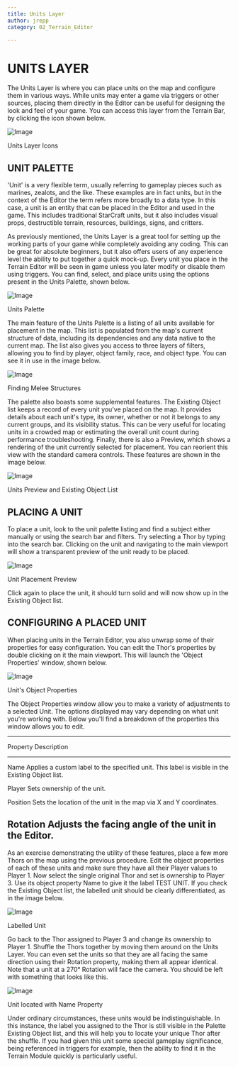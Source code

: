 ```yaml
---
title: Units Layer
author: jrepp
category: 02_Terrain_Editor

---
```

UNITS LAYER
===========

The Units Layer is where you can place units on the map and configure
them in various ways. While units may enter a game via triggers or other
sources, placing them directly in the Editor can be useful for designing
the look and feel of your game. You can access this layer from the
Terrain Bar, by clicking the icon shown below.

![Image](./021_Units_Layer/image1.png)

Units Layer Icons

UNIT PALETTE
------------

'Unit' is a very flexible term, usually referring to gameplay pieces
such as marines, zealots, and the like. These examples are in fact
units, but in the context of the Editor the term refers more broadly to
a data type. In this case, a unit is an entity that can be placed in the
Editor and used in the game. This includes traditional StarCraft units,
but it also includes visual props, destructible terrain, resources,
buildings, signs, and critters.

As previously mentioned, the Units Layer is a great tool for setting up
the working parts of your game while completely avoiding any coding.
This can be great for absolute beginners, but it also offers users of
any experience level the ability to put together a quick mock-up. Every
unit you place in the Terrain Editor will be seen in game unless you
later modify or disable them using triggers. You can find, select, and
place units using the options present in the Units Palette, shown below.

![Image](./021_Units_Layer/image2.png)

Units Palette

The main feature of the Units Palette is a listing of all units
available for placement in the map. This list is populated from the
map's current structure of data, including its dependencies and any data
native to the current map. The list also gives you access to three
layers of filters, allowing you to find by player, object family, race,
and object type. You can see it in use in the image below.

![Image](./021_Units_Layer/image3.png)

Finding Melee Structures

The palette also boasts some supplemental features. The Existing Object
list keeps a record of every unit you've placed on the map. It provides
details about each unit's type, its owner, whether or not it belongs to
any current groups, and its visibility status. This can be very useful
for locating units in a crowded map or estimating the overall unit count
during performance troubleshooting. Finally, there is also a Preview,
which shows a rendering of the unit currently selected for placement.
You can reorient this view with the standard camera controls. These
features are shown in the image below.

![Image](./021_Units_Layer/image4.png)

Units Preview and Existing Object List

PLACING A UNIT
--------------

To place a unit, look to the unit palette listing and find a subject
either manually or using the search bar and filters. Try selecting a
Thor by typing into the search bar. Clicking on the unit and navigating
to the main viewport will show a transparent preview of the unit ready
to be placed.

![Image](./021_Units_Layer/image5.png)

Unit Placement Preview

Click again to place the unit, it should turn solid and will now show up
in the Existing Object list.

CONFIGURING A PLACED UNIT
-------------------------

When placing units in the Terrain Editor, you also unwrap some of their
properties for easy configuration. You can edit the Thor's properties by
double clicking on it the main viewport. This will launch the 'Object
Properties' window, shown below.

![Image](./021_Units_Layer/image6.png)

Unit's Object Properties

The Object Properties window allow you to make a variety of adjustments
to a selected Unit. The options displayed may vary depending on what
unit you\'re working with. Below you'll find a breakdown of the
properties this window allows you to edit.

  -------------------------------------------------------------------------
  Property   Description
  ---------- --------------------------------------------------------------
  Name       Applies a custom label to the specified unit. This label is
             visible in the Existing Object list.

  Player     Sets ownership of the unit.

  Position   Sets the location of the unit in the map via X and Y
             coordinates.

  Rotation   Adjusts the facing angle of the unit in the Editor.
  -------------------------------------------------------------------------

As an exercise demonstrating the utility of these features, place a few
more Thors on the map using the previous procedure. Edit the object
properties of each of these units and make sure they have all their
Player values to Player 1. Now select the single original Thor and set
is ownership to Player 3. Use its object property Name to give it the
label TEST UNIT. If you check the Existing Object list, the labelled
unit should be clearly differentiated, as in the image below.

![Image](./021_Units_Layer/image7.png)

Labelled Unit

Go back to the Thor assigned to Player 3 and change its ownership to
Player 1. Shuffle the Thors together by moving them around on the Units
Layer. You can even set the units so that they are all facing the same
direction using their Rotation property, making them all appear
identical. Note that a unit at a 270° Rotation will face the camera. You
should be left with something that looks like this.

![Image](./021_Units_Layer/image8.png)

Unit located with Name Property

Under ordinary circumstances, these units would be indistinguishable. In
this instance, the label you assigned to the Thor is still visible in
the Palette Existing Object list, and this will help you to locate your
unique Thor after the shuffle. If you had given this unit some special
gameplay significance, being referenced in triggers for example, then
the ability to find it in the Terrain Module quickly is particularly
useful.
